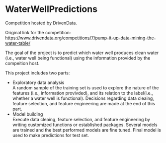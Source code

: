 # WaterWellPredictions
Competition hosted by DrivenData.

Original link for the competition: https://www.drivendata.org/competitions/7/pump-it-up-data-mining-the-water-table/

The goal of the project is to predict which water well produces clean water (i.e., water well being functional) using the information provided by the compeition host. 

This project includes two parts:
- Exploratory data analysis<br>
  A random sample of the training set is used to explore the nature of the features (i.e., information provivded), and its relation to the label(i.e., whether a water well is functional). Decisions regarding data cleaing, feature selection, and feature engineering are made at the end of this part.
- Model building<br>
  Execute data cleaing, feature selection, and feature engineering by writing customized functions or established packages. Several models are trained and the best performed models are fine tuned. Final model is used to make predictions for test set.
